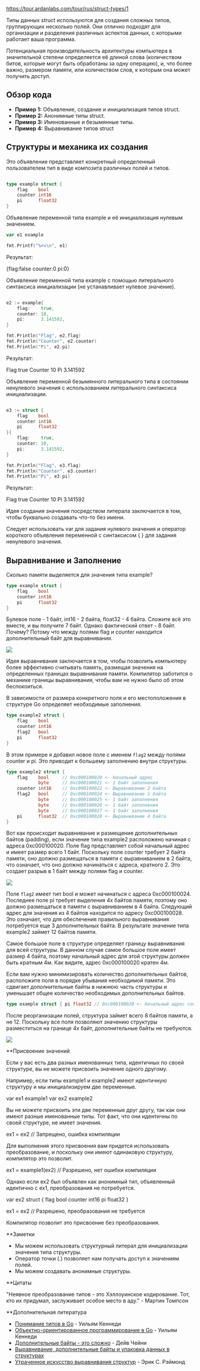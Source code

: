 https://tour.ardanlabs.com/tour/rus/struct-types/1

Типы данных struct используются для создания сложных типов, группирующих несколько полей. Они отлично подходят для организации и разделения различных аспектов данных, с которыми работает ваша программа.

Потенциальная производительность архитектуры компьютера в значительной степени определяется её длиной слова (количеством битов, которые могут быть обработаны за одну операцию), и, что более важно, размером памяти, или количеством слов, к которым она может получить доступ.

## Обзор кода

- **Пример** **1:** Объявление, создание и инициализация типов struct.
- **Пример** **2:** Анонимные типы struct.
- **Пример** **3:** Именованные и безымянные типы.
- **Пример** **4:** Выравнивание типов struct

## Структуры и механика их создания

Это объявление представляет конкретный определенный пользователем тип в виде композита различных полей и типов.

```go

type example struct {
    flag    bool
    counter int16
    pi      float32
}

```


Объявление переменной типа example и её инициализация нулевым значением.

```go
var e1 example

fmt.Printf("%+v\n", e1)
```


Результат:

{flag:false counter:0 pi:0}

Объявление переменной типа example с помощью литерального синтаксиса инициализации (не устанавливает нулевое значение).

```go

e2 := example{
    flag:    true,
    counter: 10,
    pi:      3.141592,
}

fmt.Println("Flag", e2.flag)
fmt.Println("Counter", e2.counter)
fmt.Println("Pi", e2.pi)

```


Результат:

Flag true
Counter 10
Pi 3.141592

Объявление переменной безымянного литерального типа в состоянии ненулевого значения с использованием литерального синтаксиса инициализации.

```go

e3 := struct {
    flag    bool
    counter int16
    pi      float32
}{
    flag:    true,
    counter: 10,
    pi:      3.141592,
}

fmt.Println("Flag", e3.flag)
fmt.Println("Counter", e3.counter)
fmt.Println("Pi", e3.pi)

```


Результат:

Flag true
Counter 10
Pi 3.141592

Идея создания значения посредством литерала заключается в том, чтобы буквально создавать что-то без имени.

Следует использовать var для задания нулевого значения и оператор короткого объявления переменной с синтаксисом { } для задания ненулевого значения.

## Выравнивание и Заполнение

Сколько памяти выделяется для значения типа example?

```go
type example struct {
    flag    bool
    counter int16
    pi      float32
}
```


Булевое поле - 1 байт, int16 - 2 байта, float32 - 4 байта. Сложите всё это вместе, и вы получите 7 байт. Однако фактический ответ - 8 байт. Почему? Потому что между полями flag и counter находится дополнительный байт для выравнивания.

[![](https://tour.ardanlabs.com/tour/eng/static/img/f1.png)](https://tour.ardanlabs.com/tour/eng/static/img/f1.png)

Идея выравнивания заключается в том, чтобы позволить компьютеру более эффективно считывать память, размещая значения на определенных границах выравнивания памяти. Компилятор заботится о механике границы выравнивания, чтобы вам не нужно было об этом беспокоиться.

В зависимости от размера конкретного поля и его местоположения в структуре Go определяет необходимые заполнения.

```go
type example2 struct {
    flag    bool
    counter int16
    flag2   bool
    pi      float32
}
```


В этом примере я добавил новое поле с именем `flag2` между полями counter и pi. Это приводит к большему заполнению внутри структуры.

```go
type example2 struct {
    flag    bool     // 0xc000100020 <- Начальный адрес
            byte     // 0xc000100021 <- 1 байт заполнения
    counter int16    // 0xc000100022 <- Выравнивание 2 байта
    flag2   bool     // 0xc000100024 <- Выравнивание 1 байта
            byte     // 0xc000100025 <- 1 байт заполнения
            byte     // 0xc000100026 <- 1 байт заполнения
            byte     // 0xc000100027 <- 1 байт заполнения
    pi      float32  // 0xc000100028 <- Выравнивание 4 байта
}
```


Вот как происходит выравнивание и размещение дополнительных байтов (padding), если значение типа example2 расположено начиная с адреса 0xc000100020. Поле flag представляет собой начальный адрес и имеет размер всего 1 байт. Поскольку поле counter требует 2 байта памяти, оно должно размещаться в памяти с выравниванием в 2 байта, что означает, что оно должно начинаться с адреса, кратного 2. Это создает разрыв в 1 байт между полями flag и counter.

[![](https://tour.ardanlabs.com/tour/rus/struct-types/%28/tour/eng/static/img/f2.png%29)](https://tour.ardanlabs.com/tour/rus/struct-types/%28/tour/eng/static/img/f2.png%29)

Поле `flag2` имеет тип bool и может начинаться c адреса 0xc000100024. Последнее поле pi требует выделения 4х байтов памяти, поэтому оно должно размещаться в памяти с выравниванием в 4 байта. Следующий адрес для значения из 4 байтов находится по адресу 0xc000100028. Это означает, что для обеспечения правильного выравнивания потребуется еще 3 дополнительных байта. В результате значение типа example2 займет 12 байтов памяти.

Самое большое поле в структуре определяет границу выравнивания для всей структуры. В данном случае самое большое поле имеет размер 4 байта, поэтому начальный адрес для этой структуры должен быть кратным 4м. Как видите, адрес 0xc000100020 кратен 4м.

Если вам нужно минимизировать количество дополнительных байтов, расположите поля в порядке убывания необходимой памяти. Это сдвигает дополнительные байты в нижнюю часть структуры и уменьшает общее количество необходимых дополнительных байтов.

```go
type example struct { pi float32 // 0xc000100020 <- Начальный адрес counter int16 // 0xc000100024 <- Выравнивание 2 байта flag bool // 0xc000100026 <- Выравнивание 1 байт flag2 bool // 0xc000100027 <- Выравнивание 1 байт }
```


После реорганизации полей, структура займет всего 8 байтов памяти, а не 12. Поскольку все поля позволяют значению структуры разместиться на границе 4х байт, дополнительные байты не требуются.

[![](https://tour.ardanlabs.com/tour/eng/static/img/f3.png)](https://tour.ardanlabs.com/tour/eng/static/img/f3.png)

**Присвоение значений

Если у вас есть два разных именованных типа, идентичных по своей структуре, вы не можете присвоить значение одного другому.

Например, если типы example1 и example2 имеют идентичную структуру и мы инициализируем две переменные.

var ex1 example1 var ex2 example2

Вы не можете присвоить эти две переменные друг другу, так как они имеют разные именованные типы. Тот факт, что они идентичны по своей структуре, не имеет значения.

ex1 = ex2 // Запрещено, ошибка компиляции

Для выполнения этого присвоения вам придется использовать преобразование, и поскольку они имеют одинаковую структуру, компилятор это позволит.

ex1 = example1(ex2) // Разрешено, нет ошибки компиляции

Однако если ex2 был объявлен как анонимный тип, объявленный идентично с ex1, преобразования не потребуется.

var ex2 struct { flag bool counter int16 pi float32 }

ex1 = ex2 // Разрешено, преобразования не требуется

Компилятор позволит это присвоение без преобразования.

**Заметки

- Мы можем использовать структурный литерал для инициализации значения типа структуры.
- Оператор точки (.) позволяет нам получать доступ к значениям полей.
- Мы можем создавать анонимные структуры.

**Цитаты

"Неявное преобразование типов - это Хэллоуинское кодирование. Тот, кто их придумал, заслуживает особое место в аду." - Мартин Томпсон

**Дополнительная литература

- [Понимание типов в Go](https://www.ardanlabs.com/blog/2013/07/understanding-type-in-go.html) - Уильям Кеннеди
- [Объектно-ориентированное программирование в Go](https://www.ardanlabs.com/blog/2013/07/object-oriented-programming-in-go.html) - Уильям Кеннеди
- [Дополнительные байты - это сложно](https://dave.cheney.net/2015/10/09/padding-is-hard) - Дейв Чейни
- [Выравнивание, дополнительные байты и упаковка данных в структурах](https://www.geeksforgeeks.org/structure-member-alignment-padding-and-data-packing/)
- [Утраченное искусство выравнивания структур](http://www.catb.org/esr/structure-packing) - Эрик С. Рэймонд